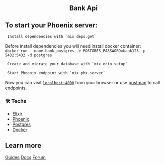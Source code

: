 <h2 align="center">
  Bank Api
</h2>

## To start your Phoenix server:

```bash
 Install dependencies with `mix deps.get`
```

Before install dependencies you will need install docker container: <br> `docker run --name bank_postgres -e POSTGRES_PASSWORD=bank123 -p 5432:5432 -d postgres`

```bash
 Create and migrate your database with `mix ecto.setup`

 Start Phoenix endpoint with `mix phx.server`
```

Now you can visit [`localhost:4000`](http://localhost:4000) from your browser or use [postman](https://www.postman.com/) to call endpoints.

### 🛠 Techs

- [Elixir](https://elixir-lang.org/)
- [Phoenix](https://www.phoenixframework.org/)
- [Postgres](https://www.postgresql.org/)
- [Docker](https://www.docker.com/)

## Learn more

[Guides](https://hexdocs.pm/phoenix/overview.html)
[Docs](https://hexdocs.pm/phoenix)
[Forum](https://elixirforum.com/c/phoenix-forum)
